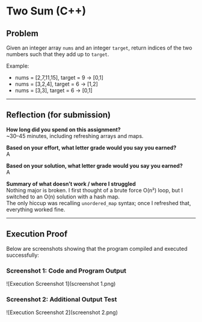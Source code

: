 # Two Sum (C++)

## Problem
Given an integer array `nums` and an integer `target`, return indices of the two numbers such that they add up to `target`.

Example:
- nums = [2,7,11,15], target = 9 → [0,1]
- nums = [3,2,4], target = 6 → [1,2]
- nums = [3,3], target = 6 → [0,1]

---

## Reflection (for submission)

**How long did you spend on this assignment?**  
~30–45 minutes, including refreshing arrays and maps.

**Based on your effort, what letter grade would you say you earned?**  
A  

**Based on your solution, what letter grade would you say you earned?**  
A  

**Summary of what doesn’t work / where I struggled**  
Nothing major is broken. I first thought of a brute force O(n²) loop, but I switched to an O(n) solution with a hash map.  
The only hiccup was recalling `unordered_map` syntax; once I refreshed that, everything worked fine.

---

## Execution Proof

Below are screenshots showing that the program compiled and executed successfully:

### Screenshot 1: Code and Program Output  
![Execution Screenshot 1](screenshot 1.png)

### Screenshot 2: Additional Output Test  
![Execution Screenshot 2](screenshot 2.png)
